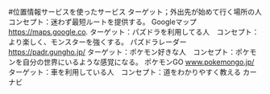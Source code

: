 #位置情報サービスを使ったサービス
ターゲット；外出先が始めて行く場所の人　コンセプト：迷わず最短ルートを提供する。
Googleマップ
https://maps.google.co.
ターゲット：パズドラを利用してる人　コンセプト：より楽しく、モンスターを強くする。
パズドラレーダー
https://padr.gungho.jp/
ターゲット：ポケモン好きな人　コンセプト：ポケモンを自分の世界にいるような感覚になる。
ポケモンGO
www.pokemongo.jp/
ターゲット：車を利用している人　コンセプト：道をわかりやすく教える
カーナビ

